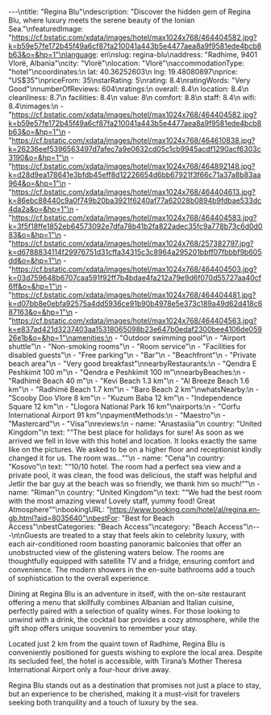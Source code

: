 ---\ntitle: "Regina Blu"\ndescription: "Discover the hidden gem of Regina Blu, where luxury meets the serene beauty of the Ionian Sea."\nfeaturedImage: "https://cf.bstatic.com/xdata/images/hotel/max1024x768/464404582.jpg?k=b59e57fe172b45f49a6cf87fa210041a443b5e4477aea8a9f9581ede4bcb8b63&o=&hp=1"\nlanguage: en\nslug: regina-blu\naddress: "Radhime, 9401 Vlorë, Albania"\ncity: "Vlorë"\nlocation: "Vlorë"\naccommodationType: "hotel"\ncoordinates:\n  lat: 40.36252603\n  lng: 19.48080897\nprice: "US$35"\npriceFrom: 35\nstarRating: 5\nrating: 8.4\nratingWords: "Very Good"\nnumberOfReviews: 604\nratings:\n  overall: 8.4\n  location: 8.4\n  cleanliness: 8.7\n  facilities: 8.4\n  value: 8\n  comfort: 8.8\n  staff: 8.4\n  wifi: 8.4\nimages:\n  - "https://cf.bstatic.com/xdata/images/hotel/max1024x768/464404582.jpg?k=b59e57fe172b45f49a6cf87fa210041a443b5e4477aea8a9f9581ede4bcb8b63&o=&hp=1"\n  - "https://cf.bstatic.com/xdata/images/hotel/max1024x768/464610838.jpg?k=26236eef5396563497d7afec7a9e0632cd05c1cb9945acdf1290acf6303c3190&o=&hp=1"\n  - "https://cf.bstatic.com/xdata/images/hotel/max1024x768/464892148.jpg?k=d28d9ea178641e3bfdb45eff8d12226654d6bb67921f3f66c71a37a8b83aa964&o=&hp=1"\n  - "https://cf.bstatic.com/xdata/images/hotel/max1024x768/464404613.jpg?k=86ebc88440c9a0f749b20ba3921f6240af77a62028b0894b9fdbae533dc4da2a&o=&hp=1"\n  - "https://cf.bstatic.com/xdata/images/hotel/max1024x768/464404583.jpg?k=3f5f18ffe1852eb64573092e7dfa78b41b2fa822adec35fc9a778b73c6d0d083&o=&hp=1"\n  - "https://cf.bstatic.com/xdata/images/hotel/max1024x768/257382797.jpg?k=d6788834114f29976751d31cffa34315c3c8964a295201bbff07fbbbf9b605dd&o=&hp=1"\n  - "https://cf.bstatic.com/xdata/images/hotel/max1024x768/464404503.jpg?k=03d759648b6707caa591f92ff7b4bdae4fa212a79e9d6f070d55727aa40cf6ff&o=&hp=1"\n  - "https://cf.bstatic.com/xdata/images/hotel/max1024x768/464404481.jpg?k=d07bb8e0ebfa92575a4dd5936ce91b90b4978e5e373c189a49d62d418c687163&o=&hp=1"\n  - "https://cf.bstatic.com/xdata/images/hotel/max1024x768/464404563.jpg?k=e837ad421d3237403aa15318065098b23e647b0edaf2300bee4106de05926e1b&o=&hp=1"\namenities:\n  - "Outdoor swimming pool"\n  - "Airport shuttle"\n  - "Non-smoking rooms"\n  - "Room service"\n  - "Facilities for disabled guests"\n  - "Free parking"\n  - "Bar"\n  - "Beachfront"\n  - "Private beach area"\n  - "Very good breakfast"\nnearbyRestaurants:\n  - "Qendra E Peshkimit 100 m"\n  - "Qendra e Peshkimit 100 m"\nnearbyBeaches:\n  - "Radhimë Beach 40 m"\n  - "Kevi Beach 1.3 km"\n  - "Al Breeze Beach 1.6 km"\n  - "Radhimë Beach 1.7 km"\n  - "Baro Beach 2 km"\nwhatsNearby:\n  - "Scooby Doo Vlore 8 km"\n  - "Kuzum Baba 12 km"\n  - "Independence Square 12 km"\n  - "Llogora National Park 16 km"\nairports:\n  - "Corfu International Airport 91 km"\npaymentMethods:\n  - "Maestro"\n  - "Mastercard"\n  - "Visa"\nreviews:\n  - name: "Anastasiia"\n    country: "United Kingdom"\n    text: "“The best place for holidays for sure! As soon as we arrived we fell in love with this hotel and location. It looks exactly the same like on the pictures. We asked to be on a higher floor and receptionist kindly changed it for us. The room was...”"\n  - name: "Cena"\n    country: "Kosovo"\n    text: "“10/10 hotel. The room had a perfect sea view and a private pool, it was clean, the food was delicious, the staff was helpful and Jetlir the bar guy at the beach was so friendly, we thank him so much!”"\n  - name: "Riman"\n    country: "United Kingdom"\n    text: "“We had the best room with the most amazing views! Lovely staff, yummy food! Great Atmosphere”"\nbookingURL: "https://www.booking.com/hotel/al/regina.en-gb.html?aid=8035640"\nbestFor: "Best for Beach Access"\nbestCategories: "Beach Access"\ncategory: "Beach Access"\n---\n\nGuests are treated to a stay that feels akin to celebrity luxury, with each air-conditioned room boasting panoramic balconies that offer an unobstructed view of the glistening waters below. The rooms are thoughtfully equipped with satellite TV and a fridge, ensuring comfort and convenience. The modern showers in the en-suite bathrooms add a touch of sophistication to the overall experience.

Dining at Regina Blu is an adventure in itself, with the on-site restaurant offering a menu that skillfully combines Albanian and Italian cuisine, perfectly paired with a selection of quality wines. For those looking to unwind with a drink, the cocktail bar provides a cozy atmosphere, while the gift shop offers unique souvenirs to remember your stay.

Located just 2 km from the quaint town of Radhime, Regina Blu is conveniently positioned for guests wishing to explore the local area. Despite its secluded feel, the hotel is accessible, with Tirana’s Mother Theresa International Airport only a four-hour drive away.

Regina Blu stands out as a destination that promises not just a place to stay, but an experience to be cherished, making it a must-visit for travelers seeking both tranquility and a touch of luxury by the sea.